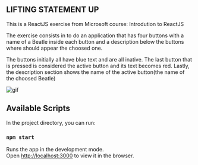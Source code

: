 ## LIFTING STATEMENT UP

This is a ReactJS exercise from Microsoft course: Introdution to ReactJS

The exercise consists in to do an application that has four buttons
 with a name of a Beatle inside each button and a description below the buttons where should appear the choosed one. 

The buttons initially all have blue text and are all inative. The last button that is pressed is considered the active button and its text becomes red. Lastly, the description section shows the name of the active button(the name of the choosed Beatle)

![gif](./liftinguogif.gif)


## Available Scripts

In the project directory, you can run:

### `npm start`

Runs the app in the development mode.<br>
Open [http://localhost:3000](http://localhost:3000) to view it in the browser.